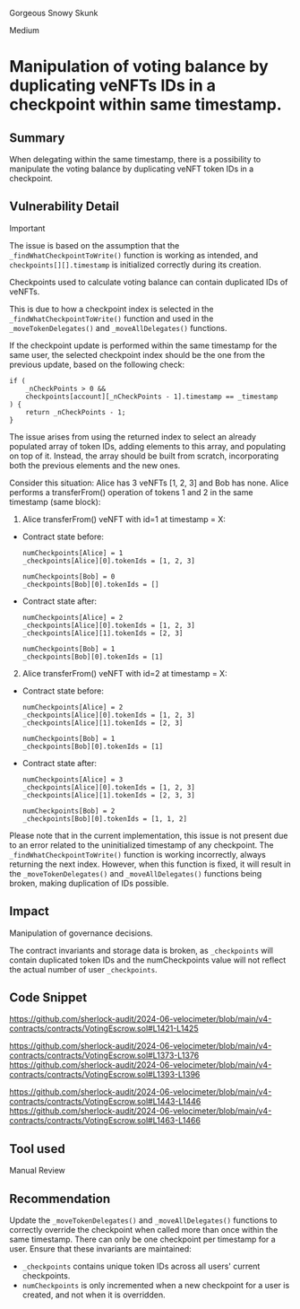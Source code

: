 Gorgeous Snowy Skunk

Medium

# Manipulation of voting balance by duplicating veNFTs IDs in a checkpoint within same timestamp.

## Summary

When delegating within the same timestamp, there is a possibility to manipulate the voting balance by duplicating veNFT token IDs in a checkpoint.

## Vulnerability Detail

> [!IMPORTANT]  
> The issue is based on the assumption that the `_findWhatCheckpointToWrite()` function is working as intended, and `checkpoints[][].timestamp` is initialized correctly during its creation.

Checkpoints used to calculate voting balance can contain duplicated IDs of veNFTs. 

This is due to how a checkpoint index is selected in the `_findWhatCheckpointToWrite()` function and used in the `_moveTokenDelegates()` and `_moveAllDelegates()` functions.

If the checkpoint update is performed within the same timestamp for the same user, the selected checkpoint index should be the one from the previous update, based on the following check:

```solidity
if (
    _nCheckPoints > 0 &&
    checkpoints[account][_nCheckPoints - 1].timestamp == _timestamp
) {
    return _nCheckPoints - 1;
}
```

The issue arises from using the returned index to select an already populated array of token IDs, adding elements to this array, and populating on top of it. Instead, the array should be built from scratch, incorporating both the previous elements and the new ones.

Consider this situation: Alice has 3 veNFTs [1, 2, 3] and Bob has none. Alice performs a transferFrom() operation of tokens 1 and 2 in the same timestamp (same block):

1. Alice transferFrom() veNFT with id=1 at timestamp = X:

* Contract state before:
    ```solidity
    numCheckpoints[Alice] = 1
    _checkpoints[Alice][0].tokenIds = [1, 2, 3]

    numCheckpoints[Bob] = 0
    _checkpoints[Bob][0].tokenIds = []
    ```
* Contract state after:
    ```solidity
    numCheckpoints[Alice] = 2
    _checkpoints[Alice][0].tokenIds = [1, 2, 3]
    _checkpoints[Alice][1].tokenIds = [2, 3]

    numCheckpoints[Bob] = 1
    _checkpoints[Bob][0].tokenIds = [1]
    ```

2. Alice transferFrom() veNFT with id=2 at timestamp = X:

* Contract state before:
    ```solidity
    numCheckpoints[Alice] = 2
    _checkpoints[Alice][0].tokenIds = [1, 2, 3]
    _checkpoints[Alice][1].tokenIds = [2, 3]

    numCheckpoints[Bob] = 1
    _checkpoints[Bob][0].tokenIds = [1]
    ```
* Contract state after:
    ```solidity
    numCheckpoints[Alice] = 3
    _checkpoints[Alice][0].tokenIds = [1, 2, 3]
    _checkpoints[Alice][1].tokenIds = [2, 3, 3]

    numCheckpoints[Bob] = 2
    _checkpoints[Bob][0].tokenIds = [1, 1, 2]
    ```

Please note that in the current implementation, this issue is not present due to an error related to the uninitialized timestamp of any checkpoint. The `_findWhatCheckpointToWrite()` function is working incorrectly, always returning the next index. However, when this function is fixed, it will result in the `_moveTokenDelegates()` and `_moveAllDelegates()` functions being broken, making duplication of IDs possible.

## Impact

Manipulation of governance decisions.

The contract invariants and storage data is broken, as `_checkpoints` will contain duplicated token IDs and the numCheckpoints value will not reflect the actual number of user `_checkpoints`.

## Code Snippet

https://github.com/sherlock-audit/2024-06-velocimeter/blob/main/v4-contracts/contracts/VotingEscrow.sol#L1421-L1425

https://github.com/sherlock-audit/2024-06-velocimeter/blob/main/v4-contracts/contracts/VotingEscrow.sol#L1373-L1376
https://github.com/sherlock-audit/2024-06-velocimeter/blob/main/v4-contracts/contracts/VotingEscrow.sol#L1393-L1396

https://github.com/sherlock-audit/2024-06-velocimeter/blob/main/v4-contracts/contracts/VotingEscrow.sol#L1443-L1446
https://github.com/sherlock-audit/2024-06-velocimeter/blob/main/v4-contracts/contracts/VotingEscrow.sol#L1463-L1466

## Tool used

Manual Review

## Recommendation

Update the `_moveTokenDelegates()` and `_moveAllDelegates()` functions to correctly override the checkpoint when called more than once within the same timestamp. There can only be one checkpoint per timestamp for a user. Ensure that these invariants are maintained:

- `_checkpoints` contains unique token IDs across all users' current checkpoints.
- `numCheckpoints` is only incremented when a new checkpoint for a user is created, and not when it is overridden.
